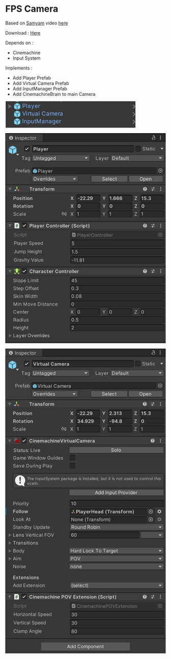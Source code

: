 # FPS Camera

Based on [Samyam](https://www.youtube.com/@samyam) video [here](https://www.youtube.com/watch?v=5n_hmqHdijM)

Download : [Here](FpsCharacterController.unitypackage) 

Depends on :
- Cinemachine
- Input System

Implements :
- Add Player Prefab
- Add Virtual Camera Prefab
- Add InputManager Prefab
- Add CinemachineBrain to main Camera



![Hierarchy](properties_1.png)

![Player](properties_2.png)

![Virtual Camera](properties_3.png)